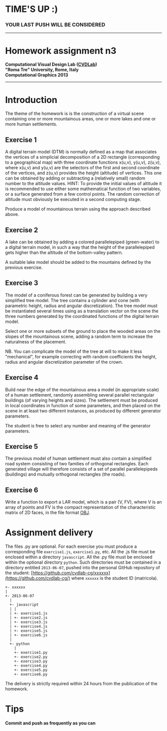 # TIME'S UP :)

### YOUR LAST PUSH WILL BE CONSIDERED

- - -

# Homework assignment n3
**Computational Visual Design Lab ([CVDLab](https://github.com/cvdlab))**  
**"Roma Tre" University, Rome, Italy**  
**Computational Graphics 2013**

- - -

# Introduction

The theme of the homework is is the construction of a virtual scene containing one or more mountainous areas, one or more lakes and one or more human settlements.


## Exercise 1

A digital terrain model (DTM) is normally defined as a map that associates the vertices of a simplicial decomposition of a 2D rectangle (corresponding to a geographical map) with three coordinate functions x(u,v), y(u,v), z(u,v), where x(u,v) and y(u,v) are the selectors of the first and second coordinate of the vertices, and z(u,v) provides the height (altitude) of vertices. This one can be obtained by adding or subtracting a (relatively small) random number to the altitude values.
HINT: To provide the initial values of altitude it is recommended to use either some mathematical function of two variables, or a surface generated from a few control points. The random correction of altitude must obviously be executed in a second computing stage.

Produce a model of mountainous terrain using the approach described above.

## Exercise 2

A lake can be obtained by adding a colored parallelepiped (green-water) to a digital terrain model, in such a way that the height of the parallelepiped gets higher than the altitude of the bottom-valley pattern.

A suitable lake model should be added to the mountains defined by the previous exercise.

## Exercise 3

The model of a coniferous forest can be generated by building a very simplified tree model. The tree contains a cylinder and cone (with parametric height, radius and angular discretization).
The tree model must be instantiated several times using as a translation vector on the scene the three numbers generated by the coordinated functions of the digital terrain model.

Select one or more subsets of the ground to place the wooded areas on the slopes of the mountainous scene, adding a random term to increase the naturalness of the placement.

NB. You can complicate the model of the tree at will to make it less "mechanical", for example correcting with random coefficients the height, radius and angular discretization parameter of the crown.


## Exercise 4

Build near the edge of the mountainous area a model (in appropriate scale) of a human settlement, randomly assembling several parallel rectangular buildings (of varying heights and sizes). The settlement must be produced in local coordinates in function of some parameters, and then placed on the scene in at least two different instances, as produced by different generator parameters.

The student is free to select any number and meaning of the generator parameters.

## Exercise 5

The previous model of human settlement must also contain a simplified road system consisting of two families of orthogonal rectangles.
Each generated village will therefore consists of a set of parallel parallelepipeds (buildings) and  mutually orthogonal rectangles (the roads).

## Exercise 6

Write a function to export a LAR model, which is a pair (V, FV), where V is an array of points and FV is the compact representation of the  characteristic matrix of 2D faces, in the file format [OBJ](http://en.wikipedia.org/wiki/Wavefront_.obj_file).

# Assignment delivery

The files .py are optional.
For each exercise you must produce a corresponding file `exercise1.js`, `exercise1.py`, etc.
All the .js file must be enclosed within a directory `javascript`.
All the .py file must be enclosed within the optional directory `python`.
Such directories must be contained in a directory entitled `2013-06-07`,
pushed into the personal GitHub repository of the student: [https://github.com/cvdlab-cg/xxxxxx](https://github.com/cvdlab-cg/)
where `xxxxxx` is the student ID  (matricola).

```
+- xxxxxx
|
+- 2013-06-07
  |
  +- javascript
  | |
  | +- exercise1.js
  | +- exercise2.js
  | +- exercise3.js
  | +- exercise4.js
  | +- exercise5.js
  | +- exercise6.js
  |
  +- python
    |
    +- exercise1.py
    +- exercise2.py
    +- exercise3.py
    +- exercise4.py
    +- exercise5.py
    +- exercise6.py
```

The delivery is strictly required within 24 hours from the publication of the homework.

# Tips

#### Commit and push as frequently as you can


